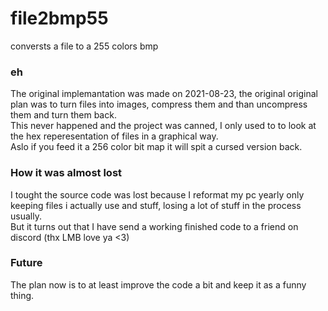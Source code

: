 # file2bmp55
conversts a file to a 255 colors bmp

### eh
The original implemantation was made on 2021-08-23, the original original plan was to turn files into images, compress them and than uncompress them and turn them back.<br>
This never happened and the project was canned, I only used to to look at the hex reperesentation of files in a graphical way.<br>
Aslo if you feed it a 256 color bit map it will spit a cursed version back.

### How it was almost lost
I tought the source code was lost because I reformat my pc yearly only keeping files i actually use and stuff, losing a lot of stuff in the process usually.<br>
But it turns out that I have send a working finished code to a friend on discord (thx LMB love ya <3)

### Future
The plan now is to at least improve the code a bit and keep it as a funny thing.
